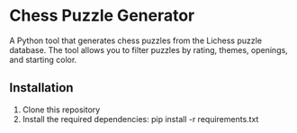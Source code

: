 # Chess Puzzle Generator

A Python tool that generates chess puzzles from the Lichess puzzle database. The tool allows you to filter puzzles by rating, themes, openings, and starting color.

## Installation

1. Clone this repository
2. Install the required dependencies: pip install -r requirements.txt

